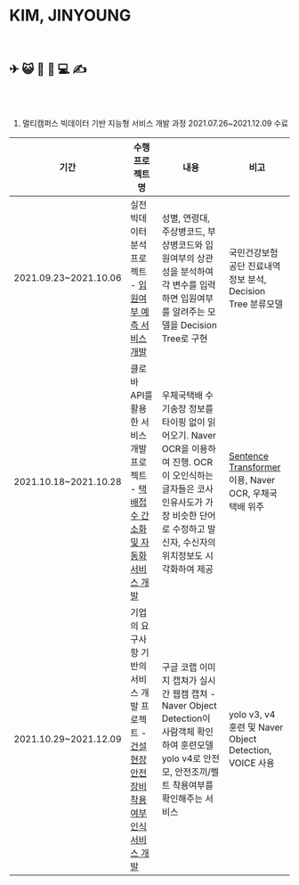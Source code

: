 # KIM, JINYOUNG

<br>

## ✈ 😺 🌄  🥬 💻 ✍

<br>

<br>

1. 멀티캠퍼스 빅데이터 기반 지능형 서비스 개발 과정 2021.07.26~2021.12.09 수료

| 기간                  | 수행프로젝트명                                               | 내용                                                         | 비고                                                         |
| --------------------- | ------------------------------------------------------------ | ------------------------------------------------------------ | ------------------------------------------------------------ |
| 2021.09.23~2021.10.06 | 실전 빅데이터 분석 프로젝트 - [입원여부 예측 서비스 개발](https://github.com/Data-PPOGAEGI/Project-1) | 성별, 연령대, 주상병코드, 부상병코드와 입원여부의 상관성을 분석하여 각 변수를 입력하면 입원여부를 알려주는 모델을 Decision Tree로 구현 | 국민건강보험공단 진료내역정보 분석, Decision Tree 분류모델   |
| 2021.10.18~2021.10.28 | 클로바 API를 활용한 서비스 개발 프로젝트 - [택배접수 간소화 및 자동화 서비스 개발](https://github.com/shinjaehoeh-cowork/PJTJ4U) | 우체국택배 수기송장 정보를 타이핑 없이 읽어오기. Naver OCR을 이용하여 진행. OCR이 오인식하는 글자들은 코사인유사도가 가장 비슷한 단어로 수정하고 발신자, 수신자의 위치정보도 시각화하여 제공 | [Sentence Transformer](https://github.com/UKPLab/sentence-transformers) 이용, Naver OCR, 우채국택배 위주 |
| 2021.10.29~2021.12.09 | 기업의 요구사항 기반의 서비스 개발 프로젝트 - [건설현장 안전장비 착용여부 인식 서비스 개발](https://github.com/Final-Project-anjeonhajo/construction) | 구글 코랩 이미지 캡쳐가 실시간 웹캠 캡쳐 - Naver Object Detection이 사람객체 확인하여 훈련모델 yolo v4로 안전모, 안전조끼/벨트 착용여부를 확인해주는 서비스 | yolo v3, v4 훈련 및 Naver Object Detection, VOICE 사용       |

<br>

<br>

<br>

<br>

